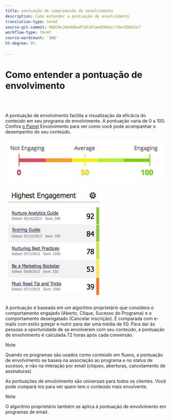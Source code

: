 ```yaml
---
title: pontuação de compreensão do envolvimento
description: Como entender a pontuação de envolvimento
translation-type: tm+mt
source-git-commit: 96839c20e8d6adf2dc87ae050decc73ecb5052e7
workflow-type: tm+mt
source-wordcount: '166'
ht-degree: 0%

---
```



# Como entender a pontuação de envolvimento

<br> 

A pontuação de envolvimento facilita a visualização da eficácia do conteúdo em seu programa de envolvimento. A pontuação varia de 0 a 100. Confira [o Painel](https://docs.marketo.com/display/DOCS/The+Engagement+Dashboard) Envolvimento para ver como você pode acompanhar o desempenho do seu conteúdo.

![Imagem Um](/help/sky/assets/engagement-programs/understanding-the-engagement-score/understanding-the-engagement-score-1.png)

![Imagem dois](/help/sky/assets/engagement-programs/understanding-the-engagement-score/understanding-the-engagement-score-2.png)

A pontuação é baseada em um algoritmo proprietário que considera o comportamento engajado (Aberto, Clique, Sucesso do Programa) e o comportamento desengatado (Cancelar inscrição). É comparada com e-mails com estilo gotejar e nutrir para dar uma média de 50. Para dar às pessoas a oportunidade de se envolverem com seu conteúdo, a pontuação de envolvimento é calculada 72 horas após cada conversão.

>[!NOTE]
>
>Quando os programas são usados como conteúdo em fluxos, a pontuação de envolvimento se baseia na associação ao programa e no status de sucesso, e não na interação por email (cliques, aberturas, cancelamento de assinaturas).
>
>As pontuações de envolvimento são universais para todos os clientes. Você pode compará-los para ver quem tem o conteúdo mais envolvente.

>[!NOTE]
>
>O algoritmo proprietário também se aplica à pontuação de envolvimento em programas de email.
